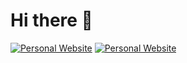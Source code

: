 # Hi there 👋

[![Personal Website](https://img.shields.io/badge/Website-sodous--s.pages.dev-268bd2?style=flat&logo=link)](https://sodous-s.pages.dev)
[![Personal Website](https://img.shields.io/badge/Brother-@abcwind2025-268bd2?style=flat&logo=link)](https://github.com/abcwind2025)
